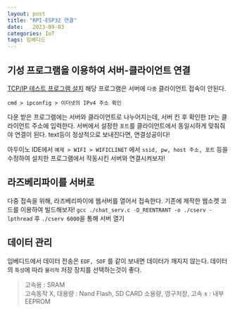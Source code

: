 ```yaml
---
layout: post
title: "RPI-ESP32 연결"
date:   2023-09-03
categories: IoT
tags: 임베디드
---
```


## 기성 프로그램을 이용하여 서버-클라이언트 연결
[TCP/IP 테스트 프로그램 설치](http://www.itdsn.kr/binfo/binfoview.asp?bcode=pds&n=18)
해당 프로그램은 서버에 `다중` 클라이언트 접속이 안된다.

`cmd > ipconfig > 이더넷의 IPv4 주소 확인`

다운 받은 프로그램에는 서버와 클라이언트로 나누어지는데, 서버 킨 후 확인한 `IP`는 클라이언트 주소에 입력한다. 서버에서 설정한 `포트`를 클라이언트에서 동일시하게 맞춰줘야 연결이 된다.
text등이 정상적으로 보내진다면, 연결성공이다!

아두이노 IDE에서 `예제 > WIFI > WIFICLINET` 에서 `ssid, pw, host 주소, 포트` 등을 수정하여 설치한 프로그램에서 작동시킨 서버와 연결시켜보자!


## 라즈베리파이를 서버로
다중 접속을 위해, 라즈베리파이에 웹서버를 열어서 접속한다. 기존에 제작한 웹소켓 코드를 이용하여 빌드해보자!
`gcc ./chat_serv.c -D_REENTRANT -o ./cserv -lpthread` 후 `./cserv 6000`을 통해 서버 열기

## 데이터 관리
임베디드에서 데이터 전송은 `EOF, SOF` 를 같이 보내면 데이터가 깨지지 않는다.
데이터의 `특성`에 따라 `물리적` 저장 장치를 선택하는것이 좋다.
> 고속용 : SRAM  
고속동작 X, 대용량 : Nand Flash, SD CARD
소용량, 영구저장, 고속 x : 내부 EEPROM

